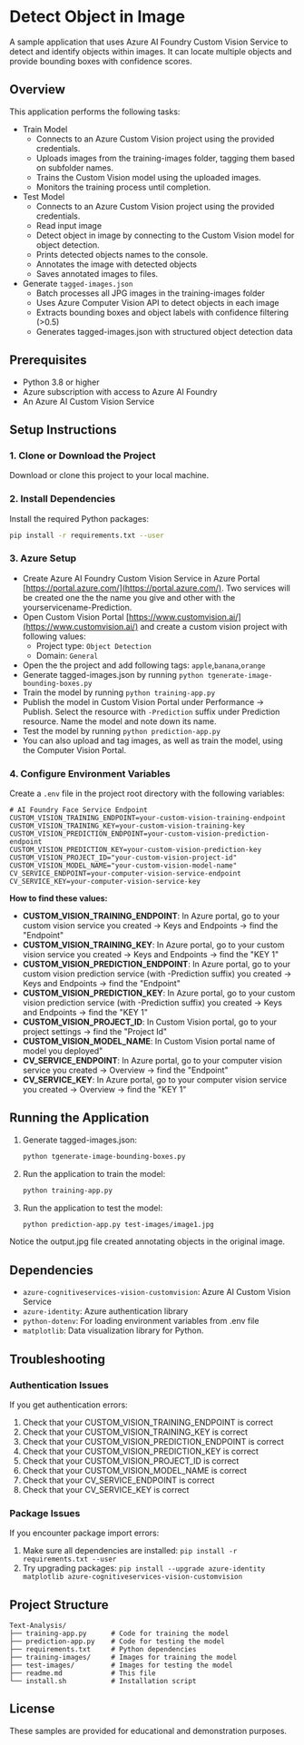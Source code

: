 # Detect Object in Image

A sample application that uses Azure AI Foundry Custom Vision Service to detect and identify objects within images. It can locate multiple objects and provide bounding boxes with confidence scores.


## Overview

This application performs the following tasks:
- Train Model 
  - Connects to an Azure Custom Vision project using the provided credentials.
  - Uploads images from the training-images folder, tagging them based on subfolder names.
  - Trains the Custom Vision model using the uploaded images.
  - Monitors the training process until completion.
- Test Model 
  - Connects to an Azure Custom Vision project using the provided credentials.
  - Read input image 
  - Detect object in image by connecting to the Custom Vision model for object detection.
  - Prints detected objects names to the console.
  - Annotates the image with detected objects
  - Saves annotated images to files.  
- Generate `tagged-images.json` 
  - Batch processes all JPG images in the training-images folder
  - Uses Azure Computer Vision API to detect objects in each image
  - Extracts bounding boxes and object labels with confidence filtering (>0.5)
  - Generates tagged-images.json with structured object detection data
  

## Prerequisites

- Python 3.8 or higher
- Azure subscription with access to Azure AI Foundry
- An Azure AI Custom Vision Service

## Setup Instructions

### 1. Clone or Download the Project

Download or clone this project to your local machine.

### 2. Install Dependencies

Install the required Python packages:

```bash
pip install -r requirements.txt --user
```

### 3. Azure Setup 
- Create Azure AI Foundry Custom Vision Service in Azure Portal [https://portal.azure.com/](https://portal.azure.com/). Two services will be created one the the name you give and other with the yourservicename-Prediction.
- Open Custom Vision Portal [https://www.customvision.ai/](https://www.customvision.ai/) and create a custom vision project with following values:
  - Project type: `Object Detection`
  - Domain: `General`
- Open the the project and add following tags: `apple`,`banana`,`orange`
- Generate tagged-images.json by running `python tgenerate-image-bounding-boxes.py`
- Train the model by running `python training-app.py`
- Publish the model in Custom Vision Portal under Performance → Publish. Select the resource with `-Prediction` suffix under Prediction resource. Name the model and note down its name. 
- Test the model by running `python prediction-app.py`
- You can also upload and tag images, as well as train the model, using the Computer Vision Portal.


### 4. Configure Environment Variables

Create a `.env` file in the project root directory with the following variables:

```env
# AI Foundry Face Service Endpoint
CUSTOM_VISION_TRAINING_ENDPOINT=your-custom-vision-training-endpoint
CUSTOM_VISION_TRAINING_KEY=your-custom-vision-training-key
CUSTOM_VISION_PREDICTION_ENDPOINT=your-custom-vision-prediction-endpoint
CUSTOM_VISION_PREDICTION_KEY=your-custom-vision-prediction-key
CUSTOM_VISION_PROJECT_ID="your-custom-vision-project-id"
CUSTOM_VISION_MODEL_NAME="your-custom-vision-model-name"
CV_SERVICE_ENDPOINT=your-computer-vision-service-endpoint
CV_SERVICE_KEY=your-computer-vision-service-key
```


**How to find these values:**

- **CUSTOM_VISION_TRAINING_ENDPOINT**: In Azure portal, go to your custom vision service you created → Keys and Endpoints → find the "Endpoint"
- **CUSTOM_VISION_TRAINING_KEY**: In Azure portal, go to your custom vision service you created → Keys and Endpoints → find the "KEY 1"
- **CUSTOM_VISION_PREDICTION_ENDPOINT**: In Azure portal, go to your custom vision prediction service (with -Prediction suffix) you created → Keys and Endpoints → find the "Endpoint"
- **CUSTOM_VISION_PREDICTION_KEY**: In Azure portal, go to your custom vision prediction service (with -Prediction suffix) you created → Keys and Endpoints → find the "KEY 1"
- **CUSTOM_VISION_PROJECT_ID**: In Custom Vision portal, go to your project settings → find the "Project Id"
- **CUSTOM_VISION_MODEL_NAME**: In Custom Vision portal name of model you deployed"
- **CV_SERVICE_ENDPOINT**: In Azure portal, go to your computer vision service you created → Overview → find the "Endpoint"
- **CV_SERVICE_KEY**: In Azure portal, go to your computer vision service you created → Overview → find the "KEY 1"


## Running the Application

1. Generate tagged-images.json:
   ```bash
   python tgenerate-image-bounding-boxes.py 
   ```

1. Run the application to train the model:
   ```bash
   python training-app.py 
   ```
2. Run the application to test the model:
   ```bash
   python prediction-app.py test-images/image1.jpg
   ```

Notice the output.jpg file created annotating objects in the original image. 
  

## Dependencies

- `azure-cognitiveservices-vision-customvision`: Azure AI Custom Vision Service
- `azure-identity`: Azure authentication library
- `python-dotenv`: For loading environment variables from .env file
- `matplotlib`: Data visualization library for Python.

## Troubleshooting

### Authentication Issues

If you get authentication errors:
1. Check that your CUSTOM_VISION_TRAINING_ENDPOINT is correct
2. Check that your CUSTOM_VISION_TRAINING_KEY is correct
3. Check that your CUSTOM_VISION_PREDICTION_ENDPOINT is correct
4. Check that your CUSTOM_VISION_PREDICTION_KEY is correct
5. Check that your CUSTOM_VISION_PROJECT_ID is correct
6. Check that your CUSTOM_VISION_MODEL_NAME is correct
7. Check that your CV_SERVICE_ENDPOINT is correct
8. Check that your CV_SERVICE_KEY is correct

### Package Issues

If you encounter package import errors:
1. Make sure all dependencies are installed: `pip install -r requirements.txt --user`
2. Try upgrading packages: `pip install --upgrade azure-identity matplotlib azure-cognitiveservices-vision-customvision`

## Project Structure

```
Text-Analysis/
├── training-app.py      # Code for training the model
├── prediction-app.py    # Code for testing the model
├── requirements.txt     # Python dependencies
├── training-images/     # Images for training the model
├── test-images/         # Images for testing the model
├── readme.md            # This file
└── install.sh           # Installation script
```


## License

These samples are provided for educational and demonstration purposes.